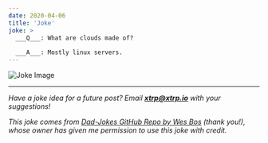 ```yaml
---
date: 2020-04-06
title: 'Joke'
joke: >
  ___Q___: What are clouds made of?
  
  ___A___: Mostly linux servers.
---
```


![Joke Image](https://private.xtrp.io/projects/DailyDeveloperJokes/public_image_server/images/5e125999cc4b1.png)

---
*Have a joke idea for a future post? Email **[xtrp@xtrp.io](mailto:xtrp@xtrp.io)** with your suggestions!*

*This joke comes from [Dad-Jokes GitHub Repo by Wes Bos](https://github.com/wesbos/dad-jokes) (thank you!), whose owner has given me permission to use this joke with credit.*

<!-- 
Joke text:
**Q**: What are clouds made of?

**A**: Mostly linux servers.
 -->

